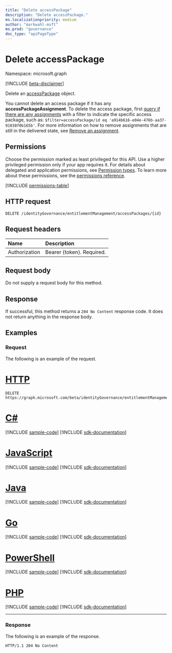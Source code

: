 ```yaml
---
title: "Delete accessPackage"
description: "Delete accessPackage."
ms.localizationpriority: medium
author: "markwahl-msft"
ms.prod: "governance"
doc_type: "apiPageType"
---
```


# Delete accessPackage

Namespace: microsoft.graph

[!INCLUDE [beta-disclaimer](../../includes/beta-disclaimer.md)]

Delete an [accessPackage](../resources/accesspackage.md) object.

You cannot delete an access package if it has any **accessPackageAssignment**. To delete the access package, first [query if there are any assignments](entitlementmanagement-list-accesspackageassignments.md) with a filter to indicate the specific access package, such as: `$filter=accessPackage/id eq 'a914b616-e04e-476b-aa37-91038f0b165b'`. For more information on how to remove assignments that are still in the delivered state, see [Remove an assignment](entitlementmanagement-post-accesspackageassignmentrequests.md#example-4-remove-an-assignment).


## Permissions

Choose the permission marked as least privileged for this API. Use a higher privileged permission only if your app requires it. For details about delegated and application permissions, see [Permission types](/graph/permissions-overview#permission-types). To learn more about these permissions, see the [permissions reference](/graph/permissions-reference).

<!-- { "blockType": "permissions", "name": "accesspackage_delete" } -->
[!INCLUDE [permissions-table](../includes/permissions/accesspackage-delete-permissions.md)]

## HTTP request

<!-- { "blockType": "ignored" } -->

```http
DELETE /identityGovernance/entitlementManagement/accessPackages/{id}
```

## Request headers

| Name          | Description   |
|:--------------|:--------------|
| Authorization | Bearer \{token\}. Required. |

## Request body

Do not supply a request body for this method.

## Response

If successful, this method returns a `204 No Content` response code. It does not return anything in the response body.

## Examples

### Request

The following is an example of the request.

# [HTTP](#tab/http)
<!-- {
  "blockType": "request",
  "name": "delete_accesspackage"
}-->

```http
DELETE https://graph.microsoft.com/beta/identityGovernance/entitlementManagement/accessPackages/{id}
```

# [C#](#tab/csharp)
[!INCLUDE [sample-code](../includes/snippets/csharp/delete-accesspackage-csharp-snippets.md)]
[!INCLUDE [sdk-documentation](../includes/snippets/snippets-sdk-documentation-link.md)]

# [JavaScript](#tab/javascript)
[!INCLUDE [sample-code](../includes/snippets/javascript/delete-accesspackage-javascript-snippets.md)]
[!INCLUDE [sdk-documentation](../includes/snippets/snippets-sdk-documentation-link.md)]

# [Java](#tab/java)
[!INCLUDE [sample-code](../includes/snippets/java/delete-accesspackage-java-snippets.md)]
[!INCLUDE [sdk-documentation](../includes/snippets/snippets-sdk-documentation-link.md)]

# [Go](#tab/go)
[!INCLUDE [sample-code](../includes/snippets/go/delete-accesspackage-go-snippets.md)]
[!INCLUDE [sdk-documentation](../includes/snippets/snippets-sdk-documentation-link.md)]

# [PowerShell](#tab/powershell)
[!INCLUDE [sample-code](../includes/snippets/powershell/delete-accesspackage-powershell-snippets.md)]
[!INCLUDE [sdk-documentation](../includes/snippets/snippets-sdk-documentation-link.md)]

# [PHP](#tab/php)
[!INCLUDE [sample-code](../includes/snippets/php/delete-accesspackage-php-snippets.md)]
[!INCLUDE [sdk-documentation](../includes/snippets/snippets-sdk-documentation-link.md)]

---

### Response

The following is an example of the response.

<!-- {
  "blockType": "response",
  "truncated": true
} -->

```http
HTTP/1.1 204 No Content
```

<!-- uuid: 16cd6b66-4b1a-43a1-adaf-3a886856ed98
2019-02-04 14:57:30 UTC -->
<!-- {
  "type": "#page.annotation",
  "description": "Delete accessPackage",
  "keywords": "",
  "section": "documentation",
  "tocPath": ""
}-->


